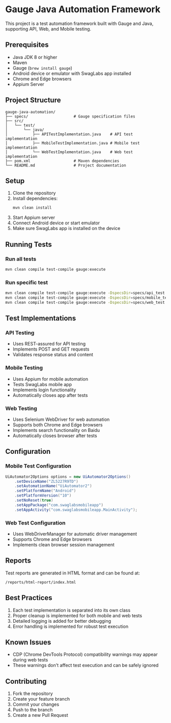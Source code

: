 # Gauge Java Automation Framework

This project is a test automation framework built with Gauge and Java, supporting API, Web, and Mobile testing.

## Prerequisites

- Java JDK 8 or higher
- Maven
- Gauge (`brew install gauge`)
- Android device or emulator with SwagLabs app installed
- Chrome and Edge browsers
- Appium Server

## Project Structure

```
gauge-java-automation/
├── specs/                    # Gauge specification files
├── src/
│   └── test/
│       └── java/
│           ├── APITestImplementation.java    # API test implementation
│           ├── MobileTestImplementation.java # Mobile test implementation
│           └── WebTestImplementation.java    # Web test implementation
├── pom.xml                   # Maven dependencies
└── README.md                 # Project documentation
```

## Setup

1. Clone the repository
2. Install dependencies:
   ```bash
   mvn clean install
   ```
3. Start Appium server
4. Connect Android device or start emulator
5. Make sure SwagLabs app is installed on the device

## Running Tests

### Run all tests
```bash
mvn clean compile test-compile gauge:execute
```

### Run specific test
```bash
mvn clean compile test-compile gauge:execute -DspecsDir=specs/api_test.spec  # For API tests
mvn clean compile test-compile gauge:execute -DspecsDir=specs/mobile_test.spec  # For Mobile tests
mvn clean compile test-compile gauge:execute -DspecsDir=specs/web_test.spec  # For Web tests
```

## Test Implementations

### API Testing
- Uses REST-assured for API testing
- Implements POST and GET requests
- Validates response status and content

### Mobile Testing
- Uses Appium for mobile automation
- Tests SwagLabs mobile app
- Implements login functionality
- Automatically closes app after tests

### Web Testing
- Uses Selenium WebDriver for web automation
- Supports both Chrome and Edge browsers
- Implements search functionality on Baidu
- Automatically closes browser after tests

## Configuration

### Mobile Test Configuration
```java
UiAutomator2Options options = new UiAutomator2Options()
    .setDeviceName("ZL5227R9TD")
    .setAutomationName("UiAutomator2")
    .setPlatformName("Android")
    .setPlatformVersion("10")
    .setNoReset(true)
    .setAppPackage("com.swaglabsmobileapp")
    .setAppActivity("com.swaglabsmobileapp.MainActivity");
```

### Web Test Configuration
- Uses WebDriverManager for automatic driver management
- Supports Chrome and Edge browsers
- Implements clean browser session management

## Reports

Test reports are generated in HTML format and can be found at:
```
/reports/html-report/index.html
```

## Best Practices

1. Each test implementation is separated into its own class
2. Proper cleanup is implemented for both mobile and web tests
3. Detailed logging is added for better debugging
4. Error handling is implemented for robust test execution

## Known Issues

- CDP (Chrome DevTools Protocol) compatibility warnings may appear during web tests
- These warnings don't affect test execution and can be safely ignored

## Contributing

1. Fork the repository
2. Create your feature branch
3. Commit your changes
4. Push to the branch
5. Create a new Pull Request
